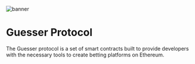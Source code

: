 ![banner](https://imgur.com/cjMebr7)


# Guesser Protocol 

The Guesser protocol is a set of smart contracts built to provide developers with the necessary tools to create betting platforms on Ethereum. 

